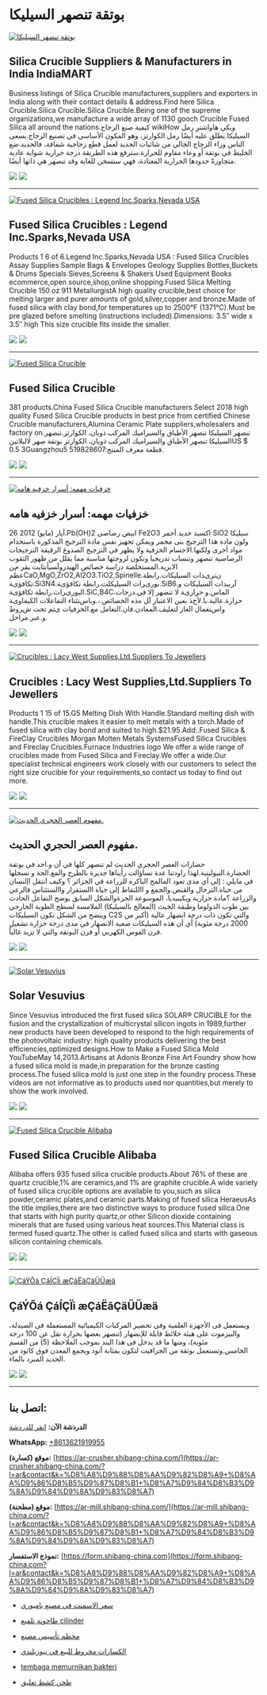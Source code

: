 # بوتقة تنصهر السيليكا

<a href="https://swt.shibang-china.com/?l=ar&img&k=%D8%A8%D9%88%D8%AA%D9%82%D8%A9+%D8%AA%D9%86%D8%B5%D9%87%D8%B1+%D8%A7%D9%84%D8%B3%D9%8A%D9%84%D9%8A%D9%83%D8%A7" target="_blank">![بوتقة تنصهر السيليكا](http://static.shibang-china.com/all-800x300/161.jpg)</a>

## Silica Crucible Suppliers &amp; Manufacturers in India IndiaMART
Business listings of Silica Crucible manufacturers,suppliers and exporters in India along with their contact details &amp; address.Find here Silica Crucible.Silica Crucible.Silica Crucible.Being one of the supreme organizations,we manufacture a wide array of 1130 gooch Crucible Fused Silica all around the nations.كيفية صنع الزجاج wikiHow ويكي هاواشترِ رمل السيليكا.يطلق عليه أيضًا رمل الكوارتز، وهو المكون الأساسي في تصنيع الزجاج.يسعى الناس وراء الزجاج الخالي من شائبات الحديد لعمل قطع زجاجية شفافة، فالحديد.ضع الخليط في بوتقة أو وعاء مقاوم للحرارة.سترفع هذه الطريقة درجة حرارية شواية عادية متجاوزةً حدودها الحرارية المعتادة، فهي ستسخن للغاية وقد تنصهر هي ذاتها أيضًا.


<a href="https://whatsapp.shibangsoft.com/WhatsApp.php" target="_blank" title="WhatsApp">![](http://static.shibang-china.com/icon/whatsapp.png)</a> <a href="https://swt.shibang-china.com/?l=ar&icon&k=%D8%A8%D9%88%D8%AA%D9%82%D8%A9+%D8%AA%D9%86%D8%B5%D9%87%D8%B1+%D8%A7%D9%84%D8%B3%D9%8A%D9%84%D9%8A%D9%83%D8%A7" target="_blank">![](http://static.shibang-china.com/icon/chat-ar.png)</a>

---

<a href="https://swt.shibang-china.com/?l=ar&img&k=%D8%A8%D9%88%D8%AA%D9%82%D8%A9+%D8%AA%D9%86%D8%B5%D9%87%D8%B1+%D8%A7%D9%84%D8%B3%D9%8A%D9%84%D9%8A%D9%83%D8%A7" target="_blank">![Fused Silica Crucibles : Legend Inc.Sparks,Nevada USA](http://static.shibang-china.com/all-800x300/756.jpg)</a>

## Fused Silica Crucibles : Legend Inc.Sparks,Nevada USA
Products 1 6 of 6.Legend Inc.Sparks,Nevada USA : Fused Silica Crucibles Assay Supplies Sample Bags &amp; Envelopes Geology Supplies Bottles,Buckets &amp; Drums Specials Sieves,Screens &amp; Shakers Used Equipment Books ecommerce,open source,shop,online shopping.Fused Silica Melting Crucible 150 oz 911 MetallurgistA high quality crucible,best choice for melting larger and purer amounts of gold,silver,copper and bronze.Made of fused silica with clay bond,for temperatures up to 2500°F (1371°C).Must be pre glazed before smelting (instructions included).Dimensions: 3.5″ wide x 3.5″ high This size crucible fits inside the smaller.


<a href="https://whatsapp.shibangsoft.com/WhatsApp.php" target="_blank" title="WhatsApp">![](http://static.shibang-china.com/icon/whatsapp.png)</a> <a href="https://swt.shibang-china.com/?l=ar&icon&k=%D8%A8%D9%88%D8%AA%D9%82%D8%A9+%D8%AA%D9%86%D8%B5%D9%87%D8%B1+%D8%A7%D9%84%D8%B3%D9%8A%D9%84%D9%8A%D9%83%D8%A7" target="_blank">![](http://static.shibang-china.com/icon/chat-ar.png)</a>

---

<a href="https://swt.shibang-china.com/?l=ar&img&k=%D8%A8%D9%88%D8%AA%D9%82%D8%A9+%D8%AA%D9%86%D8%B5%D9%87%D8%B1+%D8%A7%D9%84%D8%B3%D9%8A%D9%84%D9%8A%D9%83%D8%A7" target="_blank">![Fused Silica Crucible](http://static.shibang-china.com/all-800x300/335.jpg)</a>

## Fused Silica Crucible
381 products.China Fused Silica Crucible manufacturers Select 2018 high quality Fused Silica Crucible products in best price from certified Chinese Crucible manufacturers,Alumina Ceramic Plate suppliers,wholesalers and factory on.تنصهر السيليكا تنصهر الأطباق والسيراميك المركب ذوبان، الكوارتز.تنصهر السيليكا تنصهر الأطباق والسيراميك المركب ذوبان، الكوارتز بوتقة صهر لالبلاتينUS $ 0.5 3Guangzhou5 قطعة معرف المنتج:519828607.


<a href="https://whatsapp.shibangsoft.com/WhatsApp.php" target="_blank" title="WhatsApp">![](http://static.shibang-china.com/icon/whatsapp.png)</a> <a href="https://swt.shibang-china.com/?l=ar&icon&k=%D8%A8%D9%88%D8%AA%D9%82%D8%A9+%D8%AA%D9%86%D8%B5%D9%87%D8%B1+%D8%A7%D9%84%D8%B3%D9%8A%D9%84%D9%8A%D9%83%D8%A7" target="_blank">![](http://static.shibang-china.com/icon/chat-ar.png)</a>

---

<a href="https://swt.shibang-china.com/?l=ar&img&k=%D8%A8%D9%88%D8%AA%D9%82%D8%A9+%D8%AA%D9%86%D8%B5%D9%87%D8%B1+%D8%A7%D9%84%D8%B3%D9%8A%D9%84%D9%8A%D9%83%D8%A7" target="_blank">![خزفيات مهمه: أسرار خزفيه هامه](http://static.shibang-china.com/all-800x300/282.jpg)</a>

## خزفيات مهمه: أسرار خزفيه هامه
26 أيار (مايو) 2012.Pb(OH)2 ابيض رصاصى Fe2O3 اكسيد حديد أحمر SiO2 سيليكا ولون مادة هذا التزجيج بنى محمر ويمكن تجهيز نفس مادة التزجيج المذكورة باستخدام مواد أخرى ولكنها.الاجسام الخزفية ولا يظهر فى التزجيج الصدوع الرقيقة التزجيجات الرصاصية تنصهر وتنساب تدريجيا وتكون لزوجتها مناسبة مما يقلل من ظهور الثقوب الابرية.اﻟﻤﺴﺘﺨﻠﺼﺔ دراﺳﺔ ﺧﺼﺎﺋﺺ اﻟﻬﻴﺪروآﺴﻴﺄﺑﺘﺎﻳﺖ ﺒﻘﺮ ﻡﻦ ﻋﻈﻢCaO,MgO,ZrO2,Al2O3.TiO2,Spinelle.ﻥﺘﺮیﺪات اﻟﺴﻴﻠﻴﻜﺎت.راﺑﻄﺔ ﺗﻜﺎﻓﺆیﺔ.Si3N4.ﺑﻮریﺮات اﻟﺴﻴﻠﻴﻜﻠﺖ.راﺑﻄﺔ ﺗﻜﺎﻓﺆیﺔ.SiB6.آﺮﺑﻴﺪات اﻟﺴﻴﻠﻴﻜﺎت و اﻟﺒﻮریﺮات.راﺑﻄﺔ ﺗﻜﺎﻓﺆیﺔ.SiC,B4C.اﻟﻤﺎس.و ﺣﺮاریﺔ ﻻ ﺗﻨﺼﻬﺮ إﻻ ﻓﻲ.درﺟﺎت ﺣﺮارة.ﻋﺎﻟﻴﺔ.ﺑﺎ.ﻷﺥﺬ ﺑﻌﻴﻦ اﻻﻋﺘﺒﺎر آﻞ هﺬﻩ اﻟﺨﺼﺎﺋﺺ.،.وﺑﺎﺱﺘﺜﻨﺎء اﻟﺘﻔﺎﻋﻼت اﻟﻜﻴﻤﺎویﺔ واﺱﺘﻌﻤﺎل اﻟﻐﺎز ﻟﺘﻐﻠﻴﻒ.اﻟﻤﻌﺎدن.ﻓﺎن.اﻟﺘﻌﺎﻣﻞ ﻣﻊ.اﻟﺨﺰﻓﻴﺎت یﺘﻢ ﺗﺤﺖ ﺵﺮوط و.ﻋﺒﺮ.ﻣﺮاﺣﻞ.


<a href="https://whatsapp.shibangsoft.com/WhatsApp.php" target="_blank" title="WhatsApp">![](http://static.shibang-china.com/icon/whatsapp.png)</a> <a href="https://swt.shibang-china.com/?l=ar&icon&k=%D8%A8%D9%88%D8%AA%D9%82%D8%A9+%D8%AA%D9%86%D8%B5%D9%87%D8%B1+%D8%A7%D9%84%D8%B3%D9%8A%D9%84%D9%8A%D9%83%D8%A7" target="_blank">![](http://static.shibang-china.com/icon/chat-ar.png)</a>

---

<a href="https://swt.shibang-china.com/?l=ar&img&k=%D8%A8%D9%88%D8%AA%D9%82%D8%A9+%D8%AA%D9%86%D8%B5%D9%87%D8%B1+%D8%A7%D9%84%D8%B3%D9%8A%D9%84%D9%8A%D9%83%D8%A7" target="_blank">![Crucibles : Lacy West Supplies,Ltd.Suppliers To Jewellers](http://static.shibang-china.com/all-800x300/875.jpg)</a>

## Crucibles : Lacy West Supplies,Ltd.Suppliers To Jewellers
Products 1 15 of 15.G5 Melting Dish With Handle.Standard melting dish with handle.This crucible makes it easier to melt metals with a torch.Made of fused silica with clay bond and suited to high.$21.95.Add:.Fused Silica &amp; FireClay Crucibles Morgan Molten Metals SystemsFused Silica Crucibles and Fireclay Crucibles.Furnace Industries logo We offer a wide range of crucibles made from Fused Silica and Fireclay.We offer a wide.Our specialist technical engineers work closely with our customers to select the right size crucible for your requirements,so contact us today to find out more.


<a href="https://whatsapp.shibangsoft.com/WhatsApp.php" target="_blank" title="WhatsApp">![](http://static.shibang-china.com/icon/whatsapp.png)</a> <a href="https://swt.shibang-china.com/?l=ar&icon&k=%D8%A8%D9%88%D8%AA%D9%82%D8%A9+%D8%AA%D9%86%D8%B5%D9%87%D8%B1+%D8%A7%D9%84%D8%B3%D9%8A%D9%84%D9%8A%D9%83%D8%A7" target="_blank">![](http://static.shibang-china.com/icon/chat-ar.png)</a>

---

<a href="https://swt.shibang-china.com/?l=ar&img&k=%D8%A8%D9%88%D8%AA%D9%82%D8%A9+%D8%AA%D9%86%D8%B5%D9%87%D8%B1+%D8%A7%D9%84%D8%B3%D9%8A%D9%84%D9%8A%D9%83%D8%A7" target="_blank">![مفهوم العصر الحجري الحديث.](http://static.shibang-china.com/all-800x300/338.jpg)</a>

## مفهوم العصر الحجري الحديث.
حضارات العصر الحجري الحديث لم تنصهر كلها في آن و.احد في بوتقة الحضارة.النيوليتية.لهذا راودتنا عدة تساؤالت رأيناها جديرة بالطرح والمع.الجة و نسجلها في مايلي : إلى أي مدى تعود المالمح الباكرة للزراعة في الجزائر ؟ وكيف انتقل اإلنسان من حياة.الترحال والقنص.والجمع و االلتقاط إلى حياة االستقرار واالستئناس فالرعي والزراعة ؟مادة حرارية ويكيبيديا، الموسوعة الحرةوالشكل السابق يوضح التفاعل الحادث بين طوب الدولوما وطبقة الخبث (المعالج بالسيليكا) الملامسة لسطح الطوبة الخارجي ويتضح من الشكل تكون السيليكات C2S والتي تكون ذات درجة انصهار عالية (أكبر من 2000 درجة مئوية) أي أن هذه السيليكات صعبة الانصهار في مدى درجة حرارة تشغيل فرن القوس الكهربي أو فرن البوتقة والتي لا تزيد غالباً.


<a href="https://whatsapp.shibangsoft.com/WhatsApp.php" target="_blank" title="WhatsApp">![](http://static.shibang-china.com/icon/whatsapp.png)</a> <a href="https://swt.shibang-china.com/?l=ar&icon&k=%D8%A8%D9%88%D8%AA%D9%82%D8%A9+%D8%AA%D9%86%D8%B5%D9%87%D8%B1+%D8%A7%D9%84%D8%B3%D9%8A%D9%84%D9%8A%D9%83%D8%A7" target="_blank">![](http://static.shibang-china.com/icon/chat-ar.png)</a>

---

<a href="https://swt.shibang-china.com/?l=ar&img&k=%D8%A8%D9%88%D8%AA%D9%82%D8%A9+%D8%AA%D9%86%D8%B5%D9%87%D8%B1+%D8%A7%D9%84%D8%B3%D9%8A%D9%84%D9%8A%D9%83%D8%A7" target="_blank">![Solar Vesuvius](http://static.shibang-china.com/all-800x300/1090.jpg)</a>

## Solar Vesuvius
Since Vesuvius introduced the first fused silica SOLAR® CRUCIBLE for the fusion and the crystallization of multicrystal silicon ingots in 1989,further new products have been developed to respond to the high requirements of the photovoltaic industry: high quality products delivering the best efficiencies,optimized designs.How to Make a Fused Silica Mold YouTubeMay 14,2013.Artisans at Adonis Bronze Fine Art Foundry show how a fused silica mold is made,in preparation for the bronze casting process.The fused silica mold is just one step in the foundry process.These videos are not informative as to products used nor quantities,but merely to show the work involved.


<a href="https://whatsapp.shibangsoft.com/WhatsApp.php" target="_blank" title="WhatsApp">![](http://static.shibang-china.com/icon/whatsapp.png)</a> <a href="https://swt.shibang-china.com/?l=ar&icon&k=%D8%A8%D9%88%D8%AA%D9%82%D8%A9+%D8%AA%D9%86%D8%B5%D9%87%D8%B1+%D8%A7%D9%84%D8%B3%D9%8A%D9%84%D9%8A%D9%83%D8%A7" target="_blank">![](http://static.shibang-china.com/icon/chat-ar.png)</a>

---

<a href="https://swt.shibang-china.com/?l=ar&img&k=%D8%A8%D9%88%D8%AA%D9%82%D8%A9+%D8%AA%D9%86%D8%B5%D9%87%D8%B1+%D8%A7%D9%84%D8%B3%D9%8A%D9%84%D9%8A%D9%83%D8%A7" target="_blank">![Fused Silica Crucible Alibaba](http://static.shibang-china.com/all-800x300/1072.jpg)</a>

## Fused Silica Crucible Alibaba
Alibaba offers 935 fused silica crucible products.About 76% of these are quartz crucible,1% are ceramics,and 1% are graphite crucible.A wide variety of fused silica crucible options are available to you,such as silica powder,ceramic plates,and ceramic parts.Making of fused silica HeraeusAs the title implies,there are two distinctive ways to produce fused silica.One that starts with high purity quartz,or other Silicon dioxide containing minerals that are fused using various heat sources.This Material class is termed fused quartz.The other is called fused silica and starts with gaseous silicon containing chemicals.


<a href="https://whatsapp.shibangsoft.com/WhatsApp.php" target="_blank" title="WhatsApp">![](http://static.shibang-china.com/icon/whatsapp.png)</a> <a href="https://swt.shibang-china.com/?l=ar&icon&k=%D8%A8%D9%88%D8%AA%D9%82%D8%A9+%D8%AA%D9%86%D8%B5%D9%87%D8%B1+%D8%A7%D9%84%D8%B3%D9%8A%D9%84%D9%8A%D9%83%D8%A7" target="_blank">![](http://static.shibang-china.com/icon/chat-ar.png)</a>

---

<a href="https://swt.shibang-china.com/?l=ar&img&k=%D8%A8%D9%88%D8%AA%D9%82%D8%A9+%D8%AA%D9%86%D8%B5%D9%87%D8%B1+%D8%A7%D9%84%D8%B3%D9%8A%D9%84%D9%8A%D9%83%D8%A7" target="_blank">![ÇáÝÕá ÇáÍÇÏì æÇáËãÇäÜÜæä](http://static.shibang-china.com/all-800x300/718.jpg)</a>

## ÇáÝÕá ÇáÍÇÏì æÇáËãÇäÜÜæä
ويستعمل فى الأجهزة العلمية وفى تحضير المركبات الكيميائية المستعملة فى الصيدلة، والبيزموت على هيئة خلائط قابلة للإنصهار (تنصهر بعضها بحرارة تقل عن 100 درجة مئوية)، ومنها ما قد يدخل فى هذا البند بموجب الملاحظة (5) من القسم الخامس.وتستعمل بوتقة من الجرافيت لتكون بمثابة أنود ويجمع المعدن فوق كاثود من الحديد المبرد بالماء.

<a href="https://whatsapp.shibangsoft.com/WhatsApp.php" target="_blank" title="WhatsApp">![](http://static.shibang-china.com/icon/whatsapp.png)</a> <a href="https://swt.shibang-china.com/?l=ar&icon&k=%D8%A8%D9%88%D8%AA%D9%82%D8%A9+%D8%AA%D9%86%D8%B5%D9%87%D8%B1+%D8%A7%D9%84%D8%B3%D9%8A%D9%84%D9%8A%D9%83%D8%A7" target="_blank">![](http://static.shibang-china.com/icon/chat-ar.png)</a>

---
## اتصل بنا:

**الدردشة الآن:** [انقر للدردشة](https://swt.shibang-china.com?l=ar&contact&k=%D8%A8%D9%88%D8%AA%D9%82%D8%A9+%D8%AA%D9%86%D8%B5%D9%87%D8%B1+%D8%A7%D9%84%D8%B3%D9%8A%D9%84%D9%8A%D9%83%D8%A7)

**WhatsApp:**  [+8613621919955](https://whatsapp.shibangsoft.com/WhatsApp.php)

**موقع (كسارة):** [https://ar-crusher.shibang-china.com/](https://ar-crusher.shibang-china.com/?l=ar&contact&k=%D8%A8%D9%88%D8%AA%D9%82%D8%A9+%D8%AA%D9%86%D8%B5%D9%87%D8%B1+%D8%A7%D9%84%D8%B3%D9%8A%D9%84%D9%8A%D9%83%D8%A7)

**موقع (مطحنة):** [https://ar-mill.shibang-china.com/](https://ar-mill.shibang-china.com/?l=ar&contact&k=%D8%A8%D9%88%D8%AA%D9%82%D8%A9+%D8%AA%D9%86%D8%B5%D9%87%D8%B1+%D8%A7%D9%84%D8%B3%D9%8A%D9%84%D9%8A%D9%83%D8%A7)

**نموذج الاستفسار:** [https://form.shibang-china.com](https://form.shibang-china.com?l=ar&contact&k=%D8%A8%D9%88%D8%AA%D9%82%D8%A9+%D8%AA%D9%86%D8%B5%D9%87%D8%B1+%D8%A7%D9%84%D8%B3%D9%8A%D9%84%D9%8A%D9%83%D8%A7)

* [سعر الاسمنت في مصنع بامبوري](../27/%D8%B3%D8%B9%D8%B1%20%D8%A7%D9%84%D8%A7%D8%B3%D9%85%D9%86%D8%AA%20%D9%81%D9%8A%20%D9%85%D8%B5%D9%86%D8%B9%20%D8%A8%D8%A7%D9%85%D8%A8%D9%88%D8%B1%D9%8A.md)

* [طاحونة تلميع cilinder](../26/%D8%B7%D8%A7%D8%AD%D9%88%D9%86%D8%A9%20%D8%AA%D9%84%D9%85%D9%8A%D8%B9%20cilinder.md)

* [محطم تأسيس مصنع](../30/%D9%85%D8%AD%D8%B7%D9%85%20%D8%AA%D8%A3%D8%B3%D9%8A%D8%B3%20%D9%85%D8%B5%D9%86%D8%B9.md)

* [الكسارات مخروط للبيع في نيوزيلندي](../27/%D8%A7%D9%84%D9%83%D8%B3%D8%A7%D8%B1%D8%A7%D8%AA%20%D9%85%D8%AE%D8%B1%D9%88%D8%B7%20%D9%84%D9%84%D8%A8%D9%8A%D8%B9%20%D9%81%D9%8A%20%D9%86%D9%8A%D9%88%D8%B2%D9%8A%D9%84%D9%86%D8%AF%D9%8A.md)

* [tembaga memurnikan bakteri](../29/tembaga%20memurnikan%20bakteri.md)

* [طحن كشط تعليق](../28/%D8%B7%D8%AD%D9%86%20%D9%83%D8%B4%D8%B7%20%D8%AA%D8%B9%D9%84%D9%8A%D9%82.md)